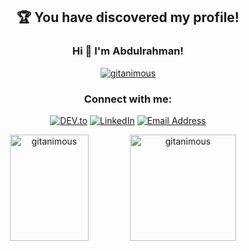<h2 align="center">🏆 You have discovered my profile!</h3>
<h3 align="center">Hi 👋 I'm Abdulrahman!</h3>

<p align="center"> <a href="https://github.com/ryo-ma/github-profile-trophy"><img src="https://github-profile-trophy.vercel.app/?username=gitanimous&noframe=true" alt="gitanimous" /></a> </p>

<!-- 📝 I regulary write articles on [pioverflow.com](pioverflow.com) -->

<!--### Blogs posts -->
<!-- BLOG-POST-LIST:START -->
<!-- BLOG-POST-LIST:END -->

<h3 align="center">Connect with me:</h3>
<p align="center">
<a href="https://dev.to/animous" target="_blank"><img src="https://img.shields.io/badge/DEV-%230A0A0A.svg?&style=flat-square&logo=DEV.to&logoColor=white" alt="DEV.to"></a>
<a href="https://www.linkedin.com/in/abdulrahman-alblooshi/" target="_blank"><img src="https://img.shields.io/badge/LinkedIn-%230077B5.svg?&style=flat-square&logo=linkedin&logoColor=white" alt="LinkedIn"></a>
<a href="mailto:abdulrahman@blooshi.ae" target="_blank"><img src="https://img.shields.io/badge/-Email-red" alt="Email Address"></a>
</p>

<p align="center" >&nbsp;<img align="left" height="170" width="50%" src="https://github-readme-stats.vercel.app/api?username=gitanimous&count_private=true&include_all_commits=true&layout=compact" alt="gitanimous" />
<img align="left" height="170" src="https://github-readme-stats.vercel.app/api/top-langs/?username=gitanimous&layout=compact" alt="gitanimous" /></p>
